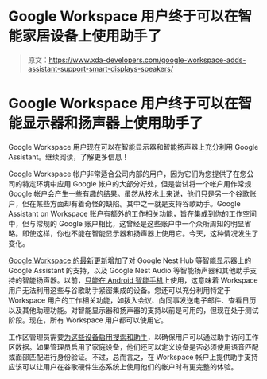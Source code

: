 # Google Workspace 用户终于可以在智能家居设备上使用助手了

> 原文：<https://www.xda-developers.com/google-workspace-adds-assistant-support-smart-displays-speakers/>

# Google Workspace 用户终于可以在智能显示器和扬声器上使用助手了

Google Workspace 用户现在可以在智能显示器和智能扬声器上充分利用 Google Assistant。继续阅读，了解更多信息！

Google Workspace 帐户非常适合公司内部的用户，因为它们为您提供了在您公司的特定环境中应用 Google 帐户的大部分好处，但是尝试将一个帐户用作常规 Google 帐户会产生一些有趣的结果。虽然从技术上来说，他们只是另一个谷歌账户，但在某些方面却有着奇怪的缺陷。其中之一就是支持谷歌助手。Google Assistant on Workspace 账户有额外的工作相关功能，旨在集成到你的工作空间中，但与常规的 Google 账户相比，这曾经是这些账户中一个众所周知的明显省略。即使这样，你也不能在智能显示器和扬声器上使用它。今天，这种情况发生了变化。

[Google Workspace 的最新更新](https://workspaceupdates.googleblog.com/2021/07/Google-Assistant-Available-On-More-Devices.html)增加了对 Google Nest Hub 等智能显示器上的 Google Assistant 的支持，以及 Google Nest Audio 等智能扬声器和其他助手支持的智能扬声器。以前，[只能在 Android 智能手机](https://www.xda-developers.com/google-assistant-google-workspace-exit-beta/)上使用，这意味着 Workspace 用户无法利用这些与谷歌助手紧密集成的设备。您还可以充分利用特定于 Workspace 用户的工作相关功能，如拨入会议、向同事发送电子邮件、查看日历以及其他助理功能。对智能显示器和扬声器的支持以前是可用的，但现在处于测试阶段。现在，所有 Workspace 用户都可以使用它。

工作区管理员需要[为这些设备启用搜索和助手](https://support.google.com/a/answer/9089027)，以确保用户可以通过助手访问工作区数据。如果管理员启用了家庭设备，他们还可以定义设备是否必须使用语音匹配或面部匹配进行身份验证。不过，总而言之，在 Workspace 帐户上提供助手支持应该可以让用户在谷歌硬件生态系统上使用他们的帐户时有更完整的体验。